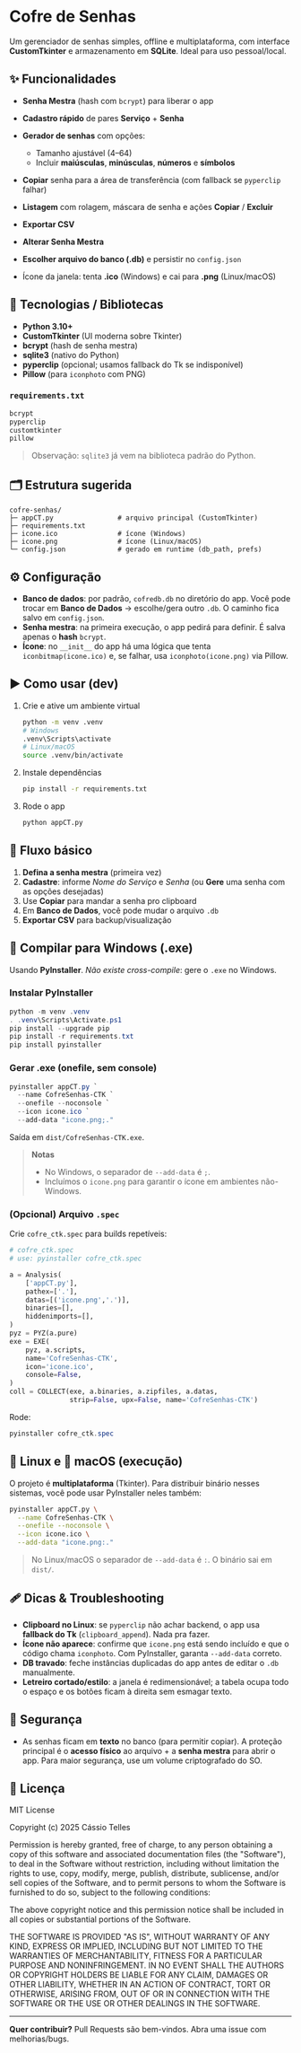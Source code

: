 # Cofre de Senhas

Um gerenciador de senhas simples, offline e multiplataforma, com interface **CustomTkinter** e armazenamento em **SQLite**. Ideal para uso pessoal/local.

## ✨ Funcionalidades

* **Senha Mestra** (hash com `bcrypt`) para liberar o app
* **Cadastro rápido** de pares **Serviço** + **Senha**
* **Gerador de senhas** com opções:

  * Tamanho ajustável (4–64)
  * Incluir **maiúsculas**, **minúsculas**, **números** e **símbolos**
* **Copiar** senha para a área de transferência (com fallback se `pyperclip` falhar)
* **Listagem** com rolagem, máscara de senha e ações **Copiar** / **Excluir**
* **Exportar CSV**
* **Alterar Senha Mestra**
* **Escolher arquivo do banco (.db)** e persistir no `config.json`
* Ícone da janela: tenta **.ico** (Windows) e cai para **.png** (Linux/macOS)

## 🧱 Tecnologias / Bibliotecas

* **Python 3.10+**
* **CustomTkinter** (UI moderna sobre Tkinter)
* **bcrypt** (hash de senha mestra)
* **sqlite3** (nativo do Python)
* **pyperclip** (opcional; usamos fallback do Tk se indisponível)
* **Pillow** (para `iconphoto` com PNG)

### `requirements.txt`

```txt
bcrypt
pyperclip
customtkinter
pillow
```

> Observação: `sqlite3` já vem na biblioteca padrão do Python.

## 🗂️ Estrutura sugerida

```
cofre-senhas/
├─ appCT.py                # arquivo principal (CustomTkinter)
├─ requirements.txt
├─ icone.ico               # ícone (Windows)
├─ icone.png               # ícone (Linux/macOS)
└─ config.json             # gerado em runtime (db_path, prefs)
```

## ⚙️ Configuração

* **Banco de dados**: por padrão, `cofredb.db` no diretório do app. Você pode trocar em **Banco de Dados** → escolhe/gera outro `.db`. O caminho fica salvo em `config.json`.
* **Senha mestra**: na primeira execução, o app pedirá para definir. É salva apenas o **hash** `bcrypt`.
* **Ícone**: no `__init__` do app há uma lógica que tenta `iconbitmap(icone.ico)` e, se falhar, usa `iconphoto(icone.png)` via Pillow.

## ▶️ Como usar (dev)

1. Crie e ative um ambiente virtual

   ```bash
   python -m venv .venv
   # Windows
   .venv\Scripts\activate
   # Linux/macOS
   source .venv/bin/activate
   ```
2. Instale dependências

   ```bash
   pip install -r requirements.txt
   ```
3. Rode o app

   ```bash
   python appCT.py
   ```

## 🧪 Fluxo básico

1. **Defina a senha mestra** (primeira vez)
2. **Cadastre**: informe *Nome do Serviço* e *Senha* (ou **Gere** uma senha com as opções desejadas)
3. Use **Copiar** para mandar a senha pro clipboard
4. Em **Banco de Dados**, você pode mudar o arquivo `.db`
5. **Exportar CSV** para backup/visualização

## 🧰 Compilar para Windows (.exe)

Usando **PyInstaller**. *Não existe cross-compile*: gere o `.exe` no Windows.

### Instalar PyInstaller

```powershell
python -m venv .venv
. .venv\Scripts\Activate.ps1
pip install --upgrade pip
pip install -r requirements.txt
pip install pyinstaller
```

### Gerar .exe (onefile, sem console)

```powershell
pyinstaller appCT.py `
  --name CofreSenhas-CTK `
  --onefile --noconsole `
  --icon icone.ico `
  --add-data "icone.png;."
```

Saída em `dist/CofreSenhas-CTK.exe`.

> **Notas**
>
> * No Windows, o separador de `--add-data` é `;`.
> * Incluímos o `icone.png` para garantir o ícone em ambientes não-Windows.

### (Opcional) Arquivo `.spec`

Crie `cofre_ctk.spec` para builds repetíveis:

```python
# cofre_ctk.spec
# use: pyinstaller cofre_ctk.spec

a = Analysis(
    ['appCT.py'],
    pathex=['.'],
    datas=[('icone.png','.')],
    binaries=[],
    hiddenimports=[],
)
pyz = PYZ(a.pure)
exe = EXE(
    pyz, a.scripts,
    name='CofreSenhas-CTK',
    icon='icone.ico',
    console=False,
)
coll = COLLECT(exe, a.binaries, a.zipfiles, a.datas,
               strip=False, upx=False, name='CofreSenhas-CTK')
```

Rode:

```powershell
pyinstaller cofre_ctk.spec
```

## 🐧 Linux e 🍎 macOS (execução)

O projeto é **multiplataforma** (Tkinter). Para distribuir binário nesses sistemas, você pode usar PyInstaller neles também:

```bash
pyinstaller appCT.py \
  --name CofreSenhas-CTK \
  --onefile --noconsole \
  --icon icone.ico \
  --add-data "icone.png:."
```

> No Linux/macOS o separador de `--add-data` é `:`. O binário sai em `dist/`.

## 🩹 Dicas & Troubleshooting

* **Clipboard no Linux**: se `pyperclip` não achar backend, o app usa **fallback do Tk** (`clipboard_append`). Nada pra fazer.
* **Ícone não aparece**: confirme que `icone.png` está sendo incluído e que o código chama `iconphoto`. Com PyInstaller, garanta `--add-data` correto.
* **DB travado**: feche instâncias duplicadas do app antes de editar o `.db` manualmente.
* **Letreiro cortado/estilo**: a janela é redimensionável; a tabela ocupa todo o espaço e os botões ficam à direita sem esmagar texto.

## 🔐 Segurança

* As senhas ficam em **texto** no banco (para permitir copiar). A proteção principal é o **acesso físico** ao arquivo + a **senha mestra** para abrir o app. Para maior segurança, use um volume criptografado do SO.

## 📜 Licença

MIT License

Copyright (c) 2025 Cássio Telles

Permission is hereby granted, free of charge, to any person obtaining a copy
of this software and associated documentation files (the "Software"), to deal
in the Software without restriction, including without limitation the rights
to use, copy, modify, merge, publish, distribute, sublicense, and/or sell
copies of the Software, and to permit persons to whom the Software is
furnished to do so, subject to the following conditions:

The above copyright notice and this permission notice shall be included in all
copies or substantial portions of the Software.

THE SOFTWARE IS PROVIDED "AS IS", WITHOUT WARRANTY OF ANY KIND, EXPRESS OR
IMPLIED, INCLUDING BUT NOT LIMITED TO THE WARRANTIES OF MERCHANTABILITY,
FITNESS FOR A PARTICULAR PURPOSE AND NONINFRINGEMENT. IN NO EVENT SHALL THE
AUTHORS OR COPYRIGHT HOLDERS BE LIABLE FOR ANY CLAIM, DAMAGES OR OTHER
LIABILITY, WHETHER IN AN ACTION OF CONTRACT, TORT OR OTHERWISE, ARISING FROM,
OUT OF OR IN CONNECTION WITH THE SOFTWARE OR THE USE OR OTHER DEALINGS IN THE
SOFTWARE.

---

**Quer contribuir?** Pull Requests são bem-vindos. Abra uma issue com melhorias/bugs.
